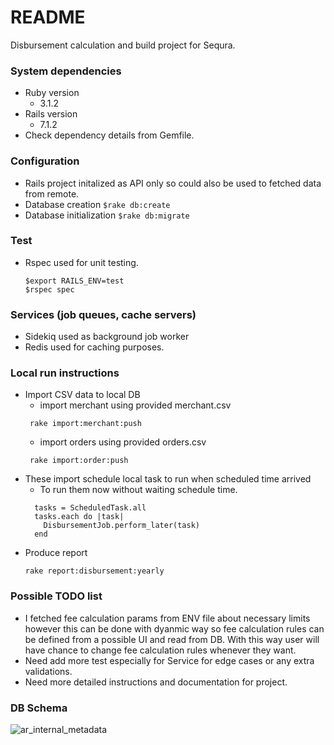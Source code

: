 # README

Disbursement calculation and build project for Sequra.

### System dependencies
  * Ruby version
    * 3.1.2
  * Rails version
    * 7.1.2
  * Check dependency details from Gemfile.
  

### Configuration
  * Rails project initalized as API only so could also be used to fetched data from remote.
  * Database creation
    ```$rake db:create```
  * Database initialization
    ```$rake db:migrate```
    
### Test
* Rspec used for unit testing.
  ```
  $export RAILS_ENV=test
  $rspec spec
  ```

### Services (job queues, cache servers)
  * Sidekiq used as background job worker
  * Redis used for caching purposes.
  

### Local run instructions
  * Import CSV data to local DB
    * import merchant using provided merchant.csv
    ```
     rake import:merchant:push
    ```
    * import orders using provided orders.csv
    ```
     rake import:order:push
    ```
  * These import schedule local task to run when scheduled time arrived
    * To run them now without waiting schedule time.
    ```
      tasks = ScheduledTask.all 
      tasks.each do |task|
        DisbursementJob.perform_later(task)
      end
    ```
  * Produce report
    ```
    rake report:disbursement:yearly
    ```
### Possible TODO list
  * I fetched fee calculation params from ENV file about necessary limits however this can be done with dyanmic way so fee calculation rules can be defined from a possible UI and read from DB. With this way user will have chance to change fee calculation rules whenever they want.
  * Need add more test especially for Service for edge cases or any extra validations.
  * Need more detailed instructions and documentation for project.

### DB Schema

![ar_internal_metadata](https://github.com/whyarkadas/sequra/assets/38353086/4d687312-d836-4b2b-9e35-515f8269682d)

